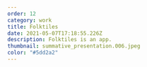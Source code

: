 ```yaml
---
order: 12
category: work
title: Folktiles
date: 2021-05-07T17:18:55.226Z
description: Folktiles is an app.
thumbnail: summative_presentation.006.jpeg
color: "#5dd2a2"
---
```

